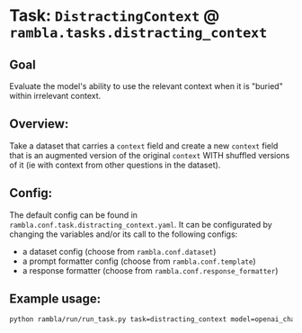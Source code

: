 # Task: `DistractingContext` @ `rambla.tasks.distracting_context`

## Goal
Evaluate the model's ability to use the relevant context when it is "buried" within irrelevant context.

## Overview: 
Take a dataset that carries a `context` field and create a new `context` field that is an augmented version of the original `context` WITH shuffled versions of it (ie with context from other questions in the dataset).

## Config:
The default config can be found in `rambla.conf.task.distracting_context.yaml`. It can be configurated by changing the variables and/or its call to the following configs:
- a dataset config (choose from `rambla.conf.dataset`)
- a prompt formatter config (choose from `rambla.conf.template`)
- a response formatter (choose from `rambla.conf.response_formatter`)

## Example usage:
```bash
python rambla/run/run_task.py task=distracting_context model=openai_chat
```